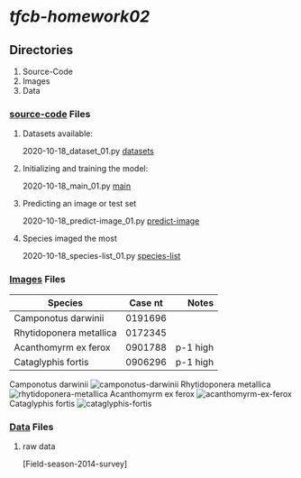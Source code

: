 # *tfcb-homework02*
## Directories
1. Source-Code
2. Images
3. Data
### [source-code](../main/source-code) Files
1. Datasets available:

   2020-10-18_dataset_01.py [datasets](../main/source-code/2020-10-18_dataset_01.py)
2. Initializing and training the model:

   2020-10-18_main_01.py [main](../main/source-code/2020-10-18_main_01.py)
3. Predicting an image or test set

   2020-10-18_predict-image_01.py [predict-image](../main/source-code/2020-10-18_predict-image_01.py)
4. Species imaged the most

   2020-10-18_species-list_01.py [species-list](../main/source-code/2020-10-18_species-list_01.py)
### [Images](../main/Images) Files
|        Species        | Case nt |   Notes  |
|-----------------------|:-------:|---------:|
|  Camponotus darwinii  | 0191696 |          |
|Rhytidoponera metallica| 0172345 |          |
|  Acanthomyrm ex ferox | 0901788 | p-1 high |
|   Cataglyphis fortis  | 0906296 | p-1 high |

Camponotus darwinii ![camponotus-darwinii](../main/Images/2020-10-18_camponotus-darwinii_casent-0191696_01.jpg "Camponotus darwinii")
Rhytidoponera metallica ![rhytidoponera-metallica](../main/Images/2020-10-18_rhytidoponera-metallica_casent-0172345_01.jpg "Rhytidoponera metallica")
Acanthomyrm ex ferox ![acanthomyrm-ex-ferox](../main/Images/2020-10-18_acanthomyrm-ex-ferox_casent-0901788-p-1-high_01.jpg "Acanthomyrm ex ferox")
Cataglyphis fortis ![cataglyphis-fortis](../main/Images/2020-10-18_cataglyphis-fortis_casent-0906296-p-1-high_01.jpg "Cataglyphis fortis")
### [Data](../main/Data) Files
1. raw data
 
   [Field-season-2014-survey]
